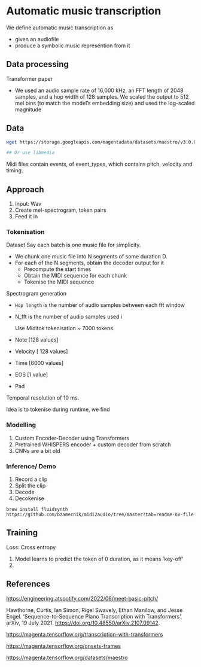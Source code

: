 # Automatic music transcription

We define automatic music transcription as

- given an audiofile
- produce a symbolic music represention from it

## Data processing

Transformer paper

- We used an audio sample rate of 16,000 kHz, an FFT length of 2048 samples, and a hop width of 128 samples. We scaled the output to 512 mel bins (to match the model’s embedding size) and used the log-scaled magnitude

## Data

```bash
wget https://storage.googleapis.com/magentadata/datasets/maestro/v3.0.0/maestro-v3.0.0.zip

## Or use libmedia
```

Midi files contain events, of event_types, which contains pitch, velocity and timing.

## Approach

1. Input: Wav
2. Create mel-spectrogram, token pairs
3. Feed it in

### Tokenisation

Dataset
Say each batch is one music file for simplicity.

- We chunk one music file into N segments of some duration D.
- For each of the N segments, obtain the decoder output for it
  - Precompute the start times
  - Obtain the MIDI sequence for each chunk
  - Tokenise the MIDI sequence

Spectrogram generation

- `Hop length` is the number of audio samples between each fft window
- N_fft is the number of audio samples used i

  Use Miditok tokenisation ~ 7000 tokens.

- Note [128 values]
- Velocity [ 128 values]
- Time [6000 values]
- EOS [1 value]
- Pad

Temporal resolution of 10 ms.

Idea is to tokenise during runtime, we find

### Modelling

1. Custom Encoder-Decoder using Transformers
2. Pretrained WHISPERS encoder + custom decoder from scratch
3. CNNs are a bit old

### Inference/ Demo

1. Record a clip
2. Split the clip
3. Decode
4. Decokenise

```
brew install fluidsynth
https://github.com/bzamecnik/midi2audio/tree/master?tab=readme-ov-file
```

## Training

Loss: Cross entropy

1. Model learns to predict the token of 0 duration, as it means 'key-off'
2.

## References

https://engineering.atspotify.com/2022/06/meet-basic-pitch/

Hawthorne, Curtis, Ian Simon, Rigel Swavely, Ethan Manilow, and Jesse Engel. ‘Sequence-to-Sequence Piano Transcription with Transformers’. arXiv, 19 July 2021. https://doi.org/10.48550/arXiv.2107.09142.

https://magenta.tensorflow.org/transcription-with-transformers

https://magenta.tensorflow.org/onsets-frames

https://magenta.tensorflow.org/datasets/maestro
